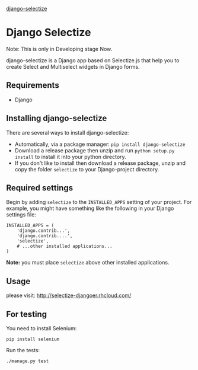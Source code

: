 [django-selectize](http://selectize-djangoer.rhcloud.com/)

Django Selectize
================

Note: This is only in Developing stage Now.

django-selectize  is a Django app based on Selectize.js that help you to create Select and Multiselect widgets in Django forms.


Requirements
------------

* Django


Installing django-selectize
---------------------------

There are several ways to install django-selectize:

* Automatically, via a package manager: `pip install django-selectize`
* Download a release package then unzip and run `python setup.py install` to install it into your python directory.
* If you don't like to install then download a release package, unzip and copy the folder `selectize` to your Django-project directory.


Required settings
-----------------

Begin by adding `selectize` to the `INSTALLED_APPS` setting of your project. For example, you might have something like the following in your Django settings file:

	INSTALLED_APPS = (
	    'django.contrib...',
	    'django.contrib....',
	    'selectize',
	    # ...other installed applications...
	)

**Note:** you must place `selectize` above other installed applications.

Usage
-----

please visit: <http://selectize-djangoer.rhcloud.com/>

For testing
-----------
You need to install Selenium:

    pip install selenium

Run the tests:

    ./manage.py test
